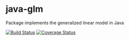# java-glm
Package implements the generalized linear model in Java

[![Build Status](https://travis-ci.org/chen0040/java-glm.svg?branch=master)](https://travis-ci.org/chen0040/java-glm) [![Coverage Status](https://coveralls.io/repos/github/chen0040/java-glm/badge.svg?branch=master)](https://coveralls.io/github/chen0040/java-glm?branch=master) 

